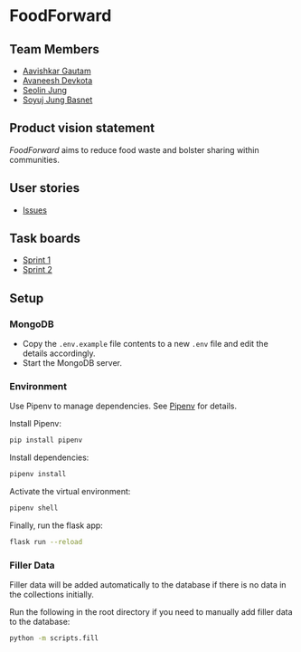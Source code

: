 # FoodForward

## Team Members

* [Aavishkar Gautam](https://github.com/aavishkar6)
* [Avaneesh Devkota](https://github.com/avaneeshdevkota)
* [Seolin Jung](https://github.com/seolinjung)
* [Soyuj Jung Basnet](https://github.com/basnetsoyuj)

## Product vision statement

*FoodForward* aims to reduce food waste and bolster sharing within communities. 

## User stories

* [Issues](issues.txt)

## Task boards

* [Sprint 1](https://github.com/orgs/software-students-fall2023/projects/15/views/1?layout=board)
* [Sprint 2](https://github.com/orgs/software-students-fall2023/projects/35/views/1?layout=board)

## Setup

### MongoDB

- Copy the `.env.example` file contents to a new `.env` file and edit the details accordingly.
- Start the MongoDB server.

### Environment

Use Pipenv to manage dependencies. See [Pipenv](https://pipenv.pypa.io/en/latest/installation/) for details.

Install Pipenv:

```sh
pip install pipenv
```

Install dependencies:

```sh
pipenv install
```

Activate the virtual environment:

```sh
pipenv shell
```

Finally, run the flask app:

```sh
flask run --reload
```

### Filler Data

Filler data will be added automatically to the database if there is no data in the collections initially.

Run the following in the root directory if you need to manually add filler data to the database:

```sh
python -m scripts.fill
```